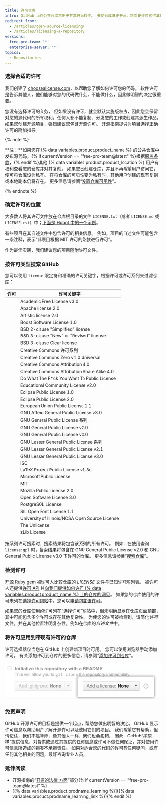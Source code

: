 ```yaml
---
title: 许可仓库
intro: GitHub 上的公共仓库常用于共享开源软件。 要使仓库真正开源，您需要许可它供其他人免费使用、更改和分发软件。
redirect_from:
  - /articles/open-source-licensing/
  - /articles/licensing-a-repository
versions:
  free-pro-team: '*'
  enterprise-server: '*'
topics:
  - Repositories
---
```


### 选择合适的许可

我们创建了 [choosealicense.com](https://choosealicense.com)，以帮助您了解如何许可您的代码。 软件许可是告诉其他人，他们能够对您的代码做什么，不能做什么，因此做明智的决定很重要。

您没有选择许可的义务， 但如果没有许可，就会默认实施版权法，因此您会保留对您的源代码的所有权利，任何人都不能复制、分发您的工作或创建其派生作品。 如果您创建开源项目，强烈建议您包含开源许可。 [开源指南](https://opensource.guide/legal/#which-open-source-license-is-appropriate-for-my-project)提供为项目选择正确许可的附加指导。

{% note %}

**注：**如果您在 {% data variables.product.product_name %} 的公共仓库中发布源代码，{% if currentVersion == "free-pro-team@latest" %}根据[服务条款](/articles/github-terms-of-service)，{% endif %}其他 {% data variables.product.product_location %} 用户有权利查看您的仓库并对其复刻。 如果您已创建仓库，并且不再希望用户访问它，便可将仓库设为私有。 在将仓库的可见性变为私有时，其他用户创建的现有复刻或本地副本仍将存在。 更多信息请参阅“[设置仓库可见性](/github/administering-a-repository/setting-repository-visibility)”。

{% endnote %}

### 确定许可的位置

大多数人将其许可文件放在仓库根目录的文件 `LICENSE.txt`（或者 `LICENSE.md` 或 `LICENSE.rst`）中；[下面是 Hubot 中的一个示例](https://github.com/github/hubot/blob/master/LICENSE.md)。

有些项目在其自述文件中包含许可的相关信息。 例如，项目的自述文件可能包含一条注释，表示“此项目根据 MIT 许可的条款进行许可”。

作为最佳实践，我们建议您的项目随附许可文件。

### 按许可类型搜索 GitHub

您可以使用 `license` 限定符和准确的许可关键字，根据许可或许可系列来过滤仓库：

| 许可 | 许可关键字                                                         |
| -- | ------------------------------------------------------------- |
|    | Academic Free License v3.0 | `afl-3.0`                        |
|    | Apache license 2.0 | `apache-2.0`                             |
|    | Artistic license 2.0 | `artistic-2.0`                         |
|    | Boost Software License 1.0 | `bsl-1.0`                        |
|    | BSD 2-clause "Simplified" license | `bsd-2-clause`            |
|    | BSD 3-clause "New" or "Revised" license | `bsd-3-clause`      |
|    | BSD 3-clause Clear license | `bsd-3-clause-clear`             |
|    | Creative Commons 许可系列 | `cc`                                  |
|    | Creative Commons Zero v1.0 Universal | `cc0-1.0`              |
|    | Creative Commons Attribution 4.0 | `cc-by-4.0`                |
|    | Creative Commons Attribution Share Alike 4.0 | `cc-by-sa-4.0` |
|    | Do What The F*ck You Want To Public License | `wtfpl`         |
|    | Educational Community License v2.0 | `ecl-2.0`                |
|    | Eclipse Public License 1.0 | `epl-1.0`                        |
|    | Eclipse Public License 2.0 | `epl-2.0`                        |
|    | European Union Public License 1.1 | `eupl-1.1`                |
|    | GNU Affero General Public License v3.0 | `agpl-3.0`           |
|    | GNU General Public License 系列 | `gpl`                         |
|    | GNU General Public License v2.0 | `gpl-2.0`                   |
|    | GNU General Public License v3.0 | `gpl-3.0`                   |
|    | GNU Lesser General Public License 系列 | `lgpl`                 |
|    | GNU Lesser General Public License v2.1 | `lgpl-2.1`           |
|    | GNU Lesser General Public License v3.0 | `lgpl-3.0`           |
|    | ISC | `isc`                                                   |
|    | LaTeX Project Public License v1.3c | `lppl-1.3c`              |
|    | Microsoft Public License | `ms-pl`                            |
|    | MIT | `mit`                                                   |
|    | Mozilla Public License 2.0 | `mpl-2.0`                        |
|    | Open Software License 3.0 | `osl-3.0`                         |
|    | PostgreSQL License | `postgresql`                             |
|    | SIL Open Font License 1.1 | `ofl-1.1`                         |
|    | University of Illinois/NCSA Open Source License | `ncsa`      |
|    | The Unlicense | `unlicense`                                   |
|    | zLib License | `zlib`                                         |

按系列许可搜索时，搜索结果将包含该系列的所有许可。 例如，在使用查询 `license:gpl` 时，搜索结果将包含在 GNU General Public License v2.0 和 GNU General Public License v3.0 下许可的仓库。 更多信息请参阅“[搜索仓库](/articles/searching-for-repositories/#search-by-license)”。

### 检测许可

[开源 Ruby gem 被许可人](https://github.com/licensee/licensee)比较仓库的 *LICENSE* 文件与已知许可短列表。 被许可人还提供[许可 API](/rest/reference/licenses) 并[向我们提供如何许可 {% data variables.product.product_name %} 上的仓库的洞见](https://github.com/blog/1964-open-source-license-usage-on-github-com)。 如果您的仓库使用的许可未列在[选择许可网站](https://choosealicense.com/appendix/)中，您可以[申请包含该许可](https://github.com/github/choosealicense.com/blob/gh-pages/CONTRIBUTING.md#adding-a-license)。

如果您的仓库使用的许可列在“选择许可”网站中，但未明确显示在仓库页面顶部，其中可能包含多个许可或存在其他复杂性。 为使您的许可被检测到，请简化*许可*文件，并在其他位置注明复杂性，例如在仓库的*自述文件*中。

### 将许可应用到带现有许可的仓库

许可选择器仅当您在 GitHub 上创建新项目时可用。 您可以使用浏览器手动添加许可。 有关添加许可到仓库的更多信息，请参阅“[添加许可到仓库](/articles/adding-a-license-to-a-repository)”。

![GitHub.com 上许可选择器的屏幕截图](/assets/images/help/repository/repository-license-picker.png)

### 免责声明

GitHub 开源许可的目标是提供一个起点，帮助您做出明智的决定。 GitHub 显示许可信息以帮助用户了解开源许可以及使用它们的项目。 我们希望它有帮助，但请记住，我们不是律师，像其他人一样，我们也会犯错。 因此，GitHub“按原样”提供信息，对提供或通过其提供的任何信息或许可不做任何保证，并对使用许可信息所造成的损害不承担责任。 如果对适合您的代码的许可有任何疑问，或有任何其他相关的问题，最好咨询专业人员。

### 延伸阅读

- 开源指南的“[开源的法律 方面](https://opensource.guide/legal/)”部分{% if currentVersion == "free-pro-team@latest" %}
- [{% data variables.product.prodname_learning %}]({% data variables.product.prodname_learning_link %}){% endif %}
